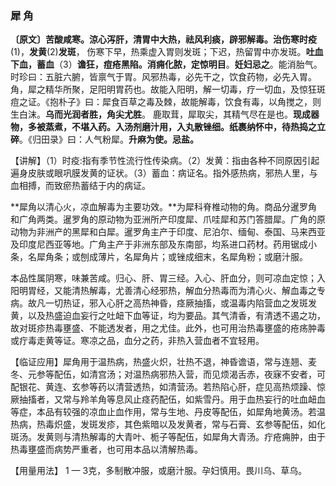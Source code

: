 ### 犀 角

**〔原文〕苦酸咸寒。涼心泻肝，清胃中大热，祛风利痰，辟邪解毒。治伤寒时疫**(1)，**发黄**(2)**发斑**，
伤寒下早，热乘虚入胃则发斑；下迟，热留胃中亦发斑。**吐血下血，蓄血**（3）**谵狂，痘疮黑陷。消痈化脓，定惊明目**。**妊妇忌之**。能消胎气。时珍曰：五脏六腑，皆禀气于胃。风邪热毒，必先干之，饮食药物，必先入胃。角，犀之精华所聚，足阳明胃药也。故能入阳明，解一切毒，疗一切血，及惊狂斑痘之证。《抱朴子》曰：犀食百草之毒及棘，故能解毒，饮食有毒，以角搅之，则生白沫。**乌而光润者胜，角尖尤胜**。 鹿取茸，犀取尖，其精气尽在是也。**现成器物，多被蒸煮，不堪入药。入汤剂磨汁用，入丸散锉细。纸裹纳怀中，待热捣之立碎**。《归田录》曰：人气粉犀。**升麻为使。忌盐。**

【讲解】（1）时疫:指有季节性流行性传染病。（2）发黄：指由各种不同原因引起遍身皮肤或眼巩膜发黄的证状。（3）蓄血：病证名。指外感热病，邪热人里，与血相搏，而致瘀热蓄结于内的病证。

**犀角以清心火，凉血解毒为主要功效。**为犀科脊椎动物的角。商品分暹罗角和广角两类。暹罗角的原动物为亚洲所产印度犀、爪哇犀和苏门答腊犀。广角的原动物为非洲产的黑犀和白犀。暹罗角主产于印度、尼泊尔、缅甸、泰国、马来西亚及印度尼西亚等地。广角主产于非洲东部及东南部，均系进口药材。药用锯成小条，名犀角条；或刨成薄片，名犀角片；或锉成细末，名犀角粉；或磨汁服。

本品性属阴寒，味兼苦咸。归心、肝、胃三经。入心、肝血分，则可凉血定惊；入阳明胃经，又能清热解毒，尤善清心经邪热，解血分热毒而为清心火、解血毒之专病。故凡一切热证，邪入心肝之高热神昏，痉厥抽搐，或温毒内陷营血之发斑发黄，以及热盛迫血妄行之吐衄下血等证，均为要品。其气清香，有清透不遏之功，故对斑疹热毒壅盛、不能透发者，用之尤佳。此外，也可用治热毒壅盛的疮疡肿毒或疔毒走黄等证。寒凉之品，血分之药，非热入营血者不宜轻用。

【临证应用】犀角用于温热病，热盛火炽，壮热不退，神昏谵语，常与连翘、麦冬、元参等配伍，如清宫汤；对温热病邪热入营，而见烦渴舌赤，夜寐不安者，可配银花、黄连、玄参等药以清营透热，如清营汤。若热陷心肝，症见高热烦躁、惊厥抽搐者，又常与羚羊角等息风止痉药配伍，如紫雪丹。用于血热妄行的吐血衄血等症，本品有较强的凉血止血作用，常与生地、丹皮等配伍，如犀角地黄汤。若温热病，热毒炽盛，发斑发疹，其色紫暗以及发黄者，常与石膏、玄参等配伍，如化斑汤。发黄则与清热解毒的大青叶、栀子等配伍，如犀角大青汤。疔疮痈肿，由于热毒壅盛而病势严重者，也可用本品以清解热毒。

【用量用法】	1 — 3克，多制散冲服，或磨汁服。孕妇慎用。畏川乌、草乌。
